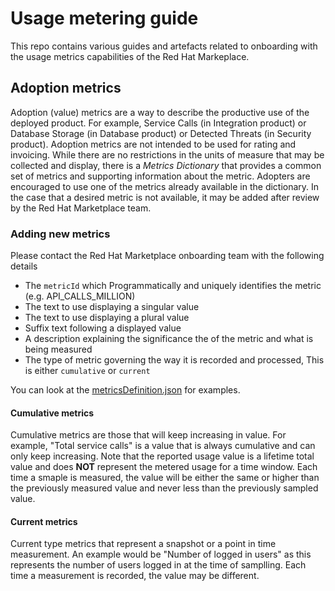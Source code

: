 # Usage metering guide

This repo contains various guides and artefacts related to onboarding with the usage metrics capabilities of the Red Hat Markeplace.

## Adoption metrics

Adoption (value) metrics are a way to describe the productive use of the deployed product. For example, Service Calls (in Integration product) or Database Storage (in Database product) or Detected Threats (in Security product). Adoption metrics are not intended to be used for rating and invoicing. While there are no restrictions in the units of measure that may be collected and display, there is a _Metrics Dictionary_ that provides a common set of metrics and supporting information about the metric. Adopters are encouraged to use one of the metrics already available in the dictionary. In the case that a desired metric is not available, it may be added after review by the Red Hat Marketplace team.

### Adding new metrics

Please contact the Red Hat Marketplace onboarding team with the following details
- The `metricId` which Programmatically and uniquely identifies the metric (e.g. API_CALLS_MILLION)
- The text to use displaying a singular value
- The text to use displaying a plural value
- Suffix text following a displayed value
- A description explaining the significance the of the metric and what is being measured
- The type of metric governing the way it is recorded and processed, This is either `cumulative` or `current`

You can look at the [metricsDefinition.json](metricsDictionary.json) for examples.

#### Cumulative metrics

Cumulative metrics are those that will keep increasing in value. For example, "Total service calls" is a value that is always cumulative and can only keep increasing. Note that the reported usage value is a lifetime total value and does **NOT** represent the metered usage for a time window. Each time a smaple is measured, the value will be either the same or higher than the previously measured value and never less than the previously sampled value.

#### Current metrics

Current type metrics that represent a snapshot or a point in time measurement. An example would be "Number of logged in users" as this represents the number of users logged in at the time of samplling. Each time a measurement is recorded, the value may be different.
